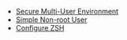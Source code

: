 - [Secure Multi-User Environment](<Secure Multi-User Environment 53ba346f.md>)
- [Simple Non-root User](<Simple Non-root User b28dd7d8.md>)
- [Configure ZSH](<Configure ZSH d558c0d6.md>)
